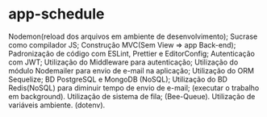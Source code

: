 # app-schedule
Nodemon(reload dos arquivos em ambiente de desenvolvimento); Sucrase como compilador JS; Construção MVC(Sem View => app Back-end); Padronização de código com ESLint, Prettier e EditorConfig; Autenticação com JWT; Utilização do Middleware para autenticação; Utilização do módulo Nodemailer para envio de e-mail na aplicação; Utilização do ORM Sequelize; BD PostgreSQL e MongoDB (NoSQL); Utilização do BD Redis(NoSQL) para diminuir tempo de envio de e-mail; (executar o trabalho em background). Utilização de sistema de fila; (Bee-Queue). Utilização de variáveis ambiente. (dotenv).
